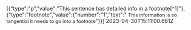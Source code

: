 [{"type":"p","value":"This sentence has detailed info in a footnote[^1]"},{"type":"footnote","value":{"number":"1","text":" <span style='font-size:0.91em'>This information is so tangential it needs to go into a footnote</span>"}}] 2023-04-30T15:11:00.661Z